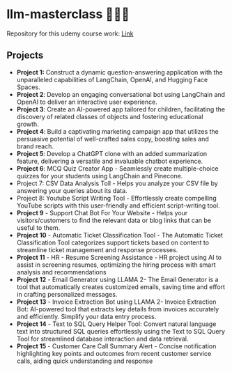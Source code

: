 # llm-masterclass 👨🏻‍💻
Repository for this udemy course work: [Link](https://www.udemy.com/course/learn-langchain-go-from-zero-to-hero-build-ai-apps/)




## Projects

- **Project 1:** Construct a dynamic question-answering application with the unparalleled capabilities of LangChain, OpenAI, and Hugging Face Spaces.
- **Project 2**: Develop an engaging conversational bot using LangChain and OpenAI to deliver an interactive user experience.
- **Project 3**: Create an AI-powered app tailored for children, facilitating the discovery of related classes of objects and fostering educational growth.
- **Project 4**: Build a captivating marketing campaign app that utilizes the persuasive potential of well-crafted sales copy, boosting sales and brand reach.
- **Project 5**: Develop a ChatGPT clone with an added summarization feature, delivering a versatile and invaluable chatbot experience.
- **Project 6**: MCQ Quiz Creator App - Seamlessly create multiple-choice quizzes for your students using LangChain and Pinecone.
- Project 7: CSV Data Analysis Toll - Helps you analyze your CSV file by answering your queries about its data.
- Project 8: Youtube Script Writing Tool -  Effortlessly create compelling YouTube scripts with this user-friendly and efficient script-writing tool.
- **Project 9** - Support Chat Bot For Your Website - Helps your visitors/customers to find the relevant data or blog links that can be useful to them.
- **Project 10** - Automatic Ticket Classification Tool - The Automatic Ticket Classification Tool categorizes support tickets based on content to streamline ticket management and response processes.
- **Project 11** - HR - Resume Screening  Assistance - HR project using AI to assist in screening resumes, optimizing the hiring process with smart analysis and recommendations
- **Project 12** - Email Generator using LLAMA 2- The Email Generator is a tool that automatically creates customized emails, saving time and effort in crafting personalized messages.
- **Project 13** - Invoice Extraction Bot using LLAMA 2- Invoice Extraction Bot: AI-powered tool that extracts key details from invoices accurately and efficiently. Simplify your data entry process.
- **Project 14** - Text to SQL Query Helper Tool: Convert natural language text into structured SQL queries effortlessly using the Text to SQL Query Tool for streamlined database interaction and data retrieval.
- **Project 15** - Customer Care Call Summary Alert - Concise notification highlighting key points and outcomes from recent customer service calls, aiding quick understanding and response
